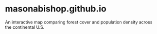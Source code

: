 # masonabishop.github.io
An interactive map comparing forest cover and population density across the continental U.S.
